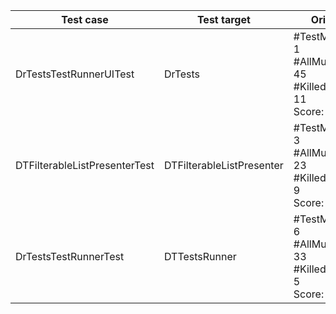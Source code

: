 | Test case | Test target | Original | Amp | AmpMin | AmpMinAdd |
| -------- | ----------- | -------- | ----------- | -------- | ----------- |
| DrTestsTestRunnerUITest | DrTests | #TestMethods: 1<br>#AllMutations: 45<br>#KilledMutants: 11<br>Score: %24 | #TestMethods: 1<br>#AllMutations: 45<br>#KilledMutants: 14<br>Score: %31 | #TestMethods: 1<br>#AllMutations: 45<br>#KilledMutants: 14<br>Score: %31 | #TestMethods: 2<br>#AllMutations: 45<br>#KilledMutants: 14<br>Score: %31 | 
| DTFilterableListPresenterTest | DTFilterableListPresenter | #TestMethods: 3<br>#AllMutations: 23<br>#KilledMutants: 9<br>Score: %39 | #TestMethods: 3<br>#AllMutations: 23<br>#KilledMutants: 9<br>Score: %39 | #TestMethods: 1<br>#AllMutations: 23<br>#KilledMutants: 9<br>Score: %39 | #TestMethods: 4<br>#AllMutations: 23<br>#KilledMutants: 12<br>Score: %52 | 
| DrTestsTestRunnerTest | DTTestsRunner | #TestMethods: 6<br>#AllMutations: 33<br>#KilledMutants: 5<br>Score: %15 | #TestMethods: 6<br>#AllMutations: 33<br>#KilledMutants: 4<br>Score: %12 | #TestMethods: 1<br>#AllMutations: 33<br>#KilledMutants: 4<br>Score: %12 | #TestMethods: 7<br>#AllMutations: 33<br>#KilledMutants: 6<br>Score: %18 | 
